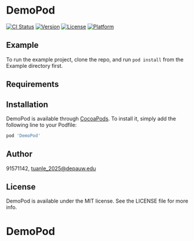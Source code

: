 # DemoPod

[![CI Status](https://img.shields.io/travis/91571142/DemoPod.svg?style=flat)](https://travis-ci.org/91571142/DemoPod)
[![Version](https://img.shields.io/cocoapods/v/DemoPod.svg?style=flat)](https://cocoapods.org/pods/DemoPod)
[![License](https://img.shields.io/cocoapods/l/DemoPod.svg?style=flat)](https://cocoapods.org/pods/DemoPod)
[![Platform](https://img.shields.io/cocoapods/p/DemoPod.svg?style=flat)](https://cocoapods.org/pods/DemoPod)

## Example

To run the example project, clone the repo, and run `pod install` from the Example directory first.

## Requirements

## Installation

DemoPod is available through [CocoaPods](https://cocoapods.org). To install
it, simply add the following line to your Podfile:

```ruby
pod 'DemoPod'
```

## Author

91571142, tuanle_2025@depauw.edu

## License

DemoPod is available under the MIT license. See the LICENSE file for more info.
# DemoPod
